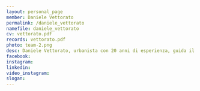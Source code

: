 ```yaml
---
layout: personal_page
member: Daniele Vettorato
permalink: /daniele_vettorato
namefile: daniele_vettorato
cv: vettorato.pdf
records: vettorato.pdf
photo: team-2.png
desc: Daniele Vettorato, urbanista con 20 anni di esperienza, guida il gruppo di ricerca sui Sistemi Energetici Urbani presso EURAC Research. Laureato allo IUAV e dottore in Ingegneria Ambientale, ha collaborato a progetti internazionali e pubblicato oltre 65 articoli scientifici. Membro di ISOCARP e attivo sulle Smart Cities, si candida per portare innovazione e sostenibilità a Trento.
facebook: 
instagram: 
linkedin: 
video_instagram: 
slogan: 
---
```


